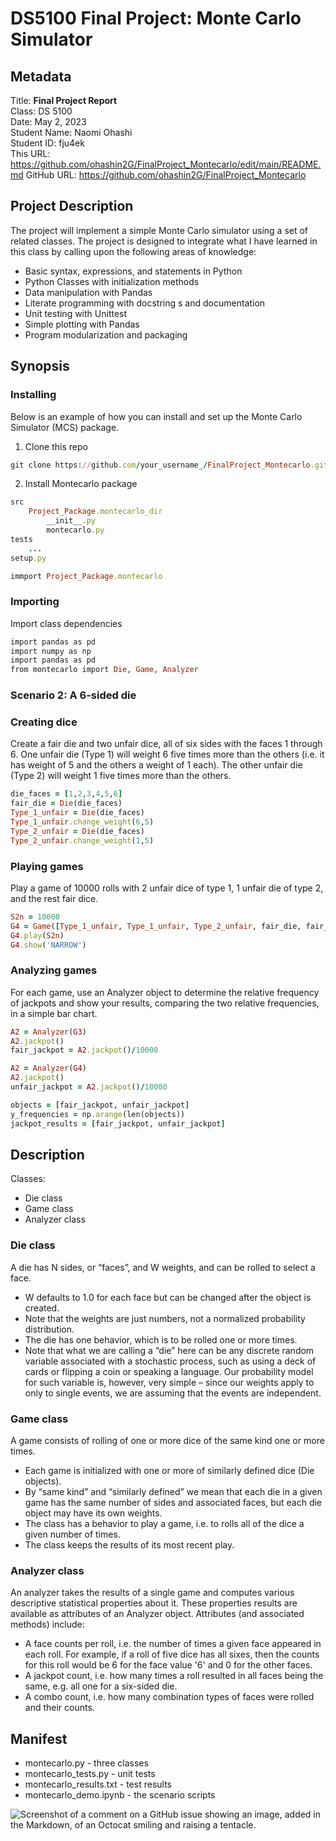 # DS5100 Final Project: Monte Carlo Simulator

## Metadata

Title:        **Final Project Report**\
Class:        DS 5100 \
Date:         May 2, 2023 \
Student Name: Naomi Ohashi\
Student ID:   fju4ek \
This URL:     https://github.com/ohashin2G/FinalProject_Montecarlo/edit/main/README.md
GitHub URL:   https://github.com/ohashin2G/FinalProject_Montecarlo

## Project Description

The project will implement a simple Monte Carlo simulator using a set of related classes.
The project is designed to integrate what I have learned in this class by calling upon the following areas of knowledge:
* Basic syntax, expressions, and statements in Python 
* Python Classes with initialization methods 
* Data manipulation with Pandas 
* Literate programming with docstring s and documentation 
* Unit testing with Unittest 
* Simple plotting with Pandas 
* Program modularization and packaging 

## Synopsis
### Installing
Below is an example of how you can install and set up the Monte Carlo Simulator (MCS) package.

1. Clone this repo
```ruby
git clone https://github.com/your_username_/FinalProject_Montecarlo.git
```
2. Install Montecarlo package
```ruby
src
    Project_Package.montecarlo_dir
        __init__.py
        montecarlo.py
tests
    ...
setup.py 
```
```ruby
immport Project_Package.montecarlo
```

### Importing
Import class dependencies
```ruby
import pandas as pd 
import numpy as np 
import pandas as pd 
from montecarlo import Die, Game, Analyzer
```
### Scenario 2: A 6-sided die
### Creating dice
Create a fair die and two unfair dice, all of six sides with the faces 1 through 6. One unfair die (Type 1) will weight 6 five
times more than the others (i.e. it has weight of 5 and the others a weight of 1 each). The other unfair die (Type 2) will weight 1 five times more than the others.
```ruby
die_faces = [1,2,3,4,5,6]
fair_die = Die(die_faces)
Type_1_unfair = Die(die_faces)
Type_1_unfair.change_weight(6,5)
Type_2_unfair = Die(die_faces)
Type_2_unfair.change_weight(1,5)
```

### Playing games
Play a game of 10000 rolls with 2 unfair dice of type 1, 1 unfair die of type 2, and the rest fair dice.
```ruby
S2n = 10000
G4 = Game([Type_1_unfair, Type_1_unfair, Type_2_unfair, fair_die, fair_die])
G4.play(S2n)
G4.show('NARROW')
```

### Analyzing games
For each game, use an Analyzer object to determine the relative frequency of jackpots and show your results, comparing the two relative frequencies, in a simple bar chart.
```ruby
A2 = Analyzer(G3)
A2.jackpot()
fair_jackpot = A2.jackpot()/10000

A2 = Analyzer(G4)
A2.jackpot()
unfair_jackpot = A2.jackpot()/10000

objects = [fair_jackpot, unfair_jackpot]
y_frequencies = np.arange(len(objects))
jackpot_results = [fair_jackpot, unfair_jackpot]
```


## Description
Classes:
* Die class
* Game class
* Analyzer class

### Die class
A die has N sides, or “faces”, and W weights, and can be rolled to select
a face.
* W defaults to 1.0 for each face but can be changed after the object is created.
* Note that the weights are just numbers, not a normalized probability distribution.
* The die has one behavior, which is to be rolled one or more times.
* Note that what we are calling a “die” here can be any discrete random variable associated with a stochastic process, such as
using a deck of cards or flipping a coin or speaking a language.
Our probability model for such variable is, however, very simple
– since our weights apply to only to single events, we are assuming that the events are independent.

### Game class
A game consists of rolling of one or more dice of the same kind one or
more times.
* Each game is initialized with one or more of similarly defined dice (Die objects).
* By “same kind” and “similarly defined” we mean that each die in a given game has the same number of sides and associated faces, but each die object may have its own weights.
* The class has a behavior to play a game, i.e. to rolls all of the dice a given number of times.
* The class keeps the results of its most recent play.

### Analyzer class
An analyzer takes the results of a single game and computes various descriptive statistical properties about it. These properties results are available as attributes of an Analyzer object. Attributes (and associated methods) include:
* A face counts per roll, i.e. the number of times a given face appeared in each roll. For example, if a roll of five dice has all sixes, then the counts for this roll would be 6 for the face value '6' and 0 for the other faces.
* A jackpot count, i.e. how many times a roll resulted in all faces being the same, e.g. all one for a six-sided die.
* A combo count, i.e. how many combination types of faces were rolled and their counts.

## Manifest
* montecarlo.py - three classes
* montecarlo_tests.py - unit tests
* montecarlo_results.txt - test results
* montecarlo_demo.ipynb - the scenario scripts









![Screenshot of a comment on a GitHub issue showing an image, added in the Markdown, of an Octocat smiling and raising a tentacle.](https://myoctocat.com/assets/images/base-octocat.svg)
